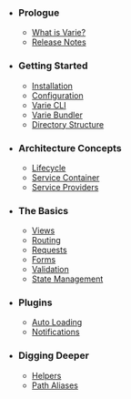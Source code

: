 - ### Prologue
  - [What is Varie?](/docs/{{version}}/what-is-varie)
  - [Release Notes](/docs/{{version}}/release-notes)
- ### Getting Started
  - [Installation](/docs/{{version}}/installation)
  - [Configuration](/docs/{{version}}/configuration)
  - [Varie CLI](/docs/{{version}}/varie-cli)
  - [Varie Bundler](/docs/{{version}}/varie-bundler)
  - [Directory Structure](/docs/{{version}}/directory-structure)
- ### Architecture Concepts
  - [Lifecycle](/docs/{{version}}/lifecycle)
  - [Service Container](/docs/{{version}}/service-container)
  - [Service Providers](/docs/{{version}}/service-providers)
- ### The Basics
  - [Views](/docs/{{version}}/views)
  - [Routing](/docs/{{version}}/routing)
  - [Requests](/docs/{{version}}/requests)
  - [Forms](/docs/{{version}}/forms)
  - [Validation](/docs/{{version}}/validation)
  - [State Management](/docs/{{version}}/state)
- ### Plugins
  - [Auto Loading](/docs/{{version}}/auto-loading)
  - [Notifications](/docs/{{version}}/notifications)
- ### Digging Deeper
  - [Helpers](/docs/{{version}}/helpers)
  - [Path Aliases](/docs/{{version}}/path-aliases)
